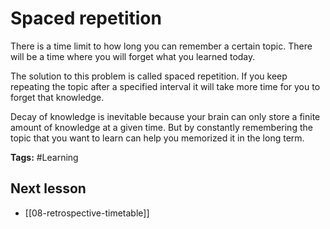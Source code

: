 # Spaced repetition
There is a time limit to how long you can remember a certain topic. There will be a time where you will forget what you learned today.

The solution to this problem is called spaced repetition. If you keep repeating the topic after a specified interval it will take more time for you to forget that knowledge.

Decay of knowledge is inevitable because your brain can only store a finite amount of knowledge at a given time. But by constantly remembering the topic that you want to learn can help you memorized it in the long term.

**Tags:** #Learning 

## Next lesson
- [[08-retrospective-timetable]]
